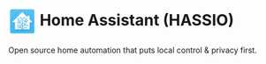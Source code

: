 # <img src="hassio.jpg" width=50px style="vertical-align: middle;" alt="Logo"/> Home Assistant (HASSIO)

Open source home automation that puts local control & privacy first. 